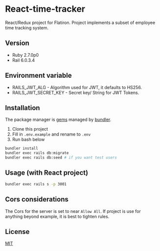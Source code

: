 # React-time-tracker

 React/Redux project for Flatiron.
 Project implements a subset of employee time tracking system.

 ## Version

  - Ruby 2.7.0p0
  - Rail 6.0.3.4

## Environment variable

  - RAILS_JWT_ALG - Algorithm used for JWT, it defaults to HS256.
  - RAILS_JWT_SECRET_KEY - Secret key/ String for JWT Tokens.


## Installation

The package manager is [gems](https://rubygems.org/) managed by [bundler](https://bundler.io/).

1. Clone this project
2. Fill in `.env.example` and rename to `.env`
3. Run bash below

```bash
bundler install
bundler exec rails db:migrate
bundler exec rails db:seed # if you want test users
```

## Usage (with React project)

```bash
bundler exec rails s -p 3001
```
## Cors considerations

The Cors for the server is set to near `Allow All`.  If project is use for anything beyond example, it is best to tighten rules.

## License
[MIT](https://choosealicense.com/licenses/mit/)
